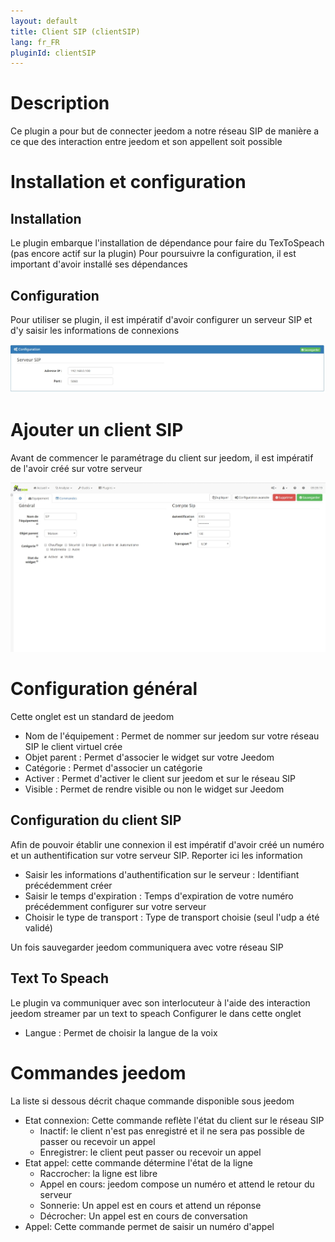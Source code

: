 ```yaml
---
layout: default
title: Client SIP (clientSIP)
lang: fr_FR
pluginId: clientSIP
---
```


# Description

Ce plugin a pour but de connecter jeedom a notre réseau SIP de manière a ce que des interaction entre jeedom et son appellent soit possible

# Installation et configuration

## Installation


Le plugin embarque l'installation de dépendance pour faire du TexToSpeach (pas encore actif sur la plugin)
Pour poursuivre la configuration, il est important d'avoir installé ses dépendances

## Configuration

Pour utiliser se plugin, il est impératif d'avoir configurer un serveur SIP et d'y saisir les informations de connexions

![Server SIP](../images/ServerSip.jpg)	

# Ajouter un client SIP

Avant de commencer le paramétrage du client sur jeedom, il est impératif de l'avoir créé sur votre serveur 

![Client SIP Configuration](../images/ClientSipConfiguration.jpg)	

# Configuration général

Cette onglet est un standard de jeedom

* Nom de l'équipement : Permet de nommer sur jeedom sur votre réseau SIP le client virtuel crée
* Objet parent : Permet d'associer le widget sur votre Jeedom
* Catégorie : Permet d'associer un catégorie
* Activer : Permet d'activer le client sur jeedom et sur le réseau SIP
* Visible : Permet de rendre visible ou non le widget sur Jeedom

## Configuration du client SIP

Afin de pouvoir établir une connexion il est impératif d'avoir créé un numéro et un authentification sur votre serveur SIP.
Reporter ici les information

* Saisir les informations d'authentification sur le serveur : Identifiant précédemment créer
* Saisir le temps d'expiration : Temps d'expiration de votre numéro précédemment configurer sur votre serveur
* Choisir le type de transport : Type de transport choisie (seul l'udp a été validé)

Un fois sauvegarder jeedom communiquera avec votre réseau SIP

## Text To Speach

Le plugin va communiquer avec son interlocuteur à l'aide des interaction jeedom streamer par un text to speach
Configurer le dans cette onglet
* Langue : Permet de choisir la langue de la voix

# Commandes jeedom

La liste si dessous décrit chaque commande disponible sous jeedom

* Etat connexion: Cette commande reflète l'état du client sur le réseau SIP
  * Inactif: le client n'est pas enregistré et il ne sera pas possible de passer ou recevoir un appel
  *  Enregistrer: le client peut passer ou recevoir un appel
* Etat appel: cette commande détermine l'état de la ligne
  * Raccrocher: la ligne est libre
  * Appel en cours: jeedom compose un numéro et attend le retour du serveur
  * Sonnerie: Un appel est en cours et attend un réponse
  * Décrocher: Un appel est en cours de conversation
* Appel: Cette commande permet de saisir un numéro d'appel
